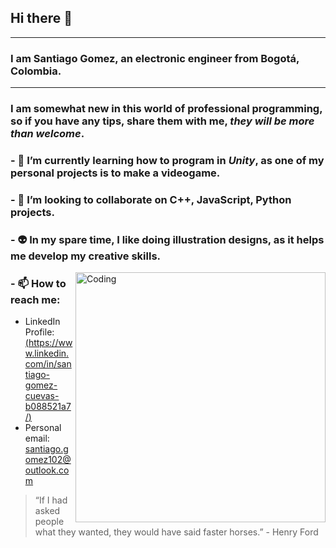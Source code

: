 ## Hi there 👋
___
### I am Santiago Gomez, an electronic engineer from Bogotá, Colombia.
___
### I am somewhat new in this world of professional programming, so if you have any tips, share them with me, *they will be more than welcome*.

### - 🌱 I’m currently learning how to program in *Unity*, as one of my personal projects is to make a videogame.  
### - 👯 I’m looking to collaborate on C++, JavaScript, Python projects.
### - 👽 In my spare time, I like doing illustration designs, as it helps me develop my creative skills.
<img align="right" alt="Coding" width="400" src="https://pbs.twimg.com/media/GLY10UrXMAAfIjR?format=jpg&name=4096x4096">

### - 📫 How to reach me:  
- LinkedIn Profile: [(https://www.linkedin.com/in/santiago-gomez-cuevas-b088521a7/)](https://www.linkedin.com/in/santiago-gomez-cuevas-b088521a7/)
- Personal email: santiago.gomez102@outlook.com

> “If I had asked people what they wanted, they would have said faster horses.”  - Henry Ford

